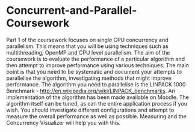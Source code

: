 # Concurrent-and-Parallel-Coursework

Part 1 of the coursework focuses on single CPU concurrency and parallelism.  This means that you will be using techniques such as multithreading, OpenMP and CPU level parallelism.
The aim of the coursework is to evaluate the performance of a particular algorithm and then attempt to improve performance using various techniques.  The main point is that you need to be systematic and document your attempts to parallelise the algorithm, investigating methods that might improve performance.
The algorithm you need to parallelise is the LINPACK 1000 Benchmark - http://en.wikipedia.org/wiki/LINPACK_benchmarks.  An implementation of the algorithm has been made available on Moodle.  The algorithm itself can be tuned, as can the entire application process if you wish.  You should investigate different configurations and attempt to measure the overall performance as well as possible.  Measuring and the Concurrency Visualizer will help you with this.
